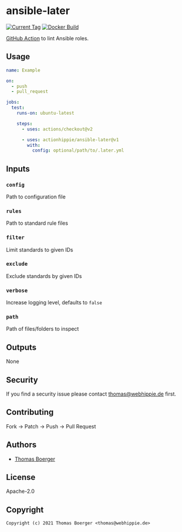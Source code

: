 # ansible-later

[![Current Tag](https://img.shields.io/github/v/tag/actionhippie/ansible-later?sort=semver)](https://github.com/actionhippie/ansible-later) [![Docker Build](https://github.com/actionhippie/ansible-later/workflows/docker/badge.svg)](https://github.com/actionhippie/ansible-later/actions/workflows/docker.yml)

[GitHub Action](https://github.com/features/actions) to lint Ansible roles.

## Usage

```yml
name: Example

on:
  - push
  - pull_request

jobs:
  test:
    runs-on: ubuntu-latest

    steps:
      - uses: actions/checkout@v2

      - uses: actionhippie/ansible-later@v1
        with:
          config: optional/path/to/.later.yml
```

## Inputs

### `config`

Path to configuration file

### `rules`

Path to standard rule files

### `filter`

Limit standards to given IDs

### `exclude`

Exclude standards by given IDs

### `verbose`

Increase logging level, defaults to `false`

### `path`

Path of files/folders to inspect

## Outputs

None

## Security

If you find a security issue please contact thomas@webhippie.de first.

## Contributing

Fork -> Patch -> Push -> Pull Request

## Authors

* [Thomas Boerger](https://github.com/tboerger)

## License

Apache-2.0

## Copyright

```console
Copyright (c) 2021 Thomas Boerger <thomas@webhippie.de>
```
